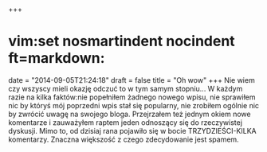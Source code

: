 +++
# vim:set nosmartindent nocindent ft=markdown:
date = "2014-09-05T21:24:18"
draft = false
title = "Oh wow"
+++
Nie wiem czy wszyscy mieli okazję odczuć to w tym samym stopniu... W każdym
razie na kilka faktów:nie popełniłem żadnego nowego wpisu, nie sprawiłem nic
by któryś mój poprzedni wpis stał się popularny, nie zrobiłem ogólnie nic by
zwrócić uwagę na swojego bloga. Przejrzałem też jednym okiem nowe komentarze i
zauważyłem raptem jeden odnoszący się do rzeczywistej dyskusji. Mimo to, od
dzisiaj rana pojawiło się w bocie TRZYDZIEŚCI-KILKA komentarzy. Znaczna
większość z czego zdecydowanie jest spamem.

